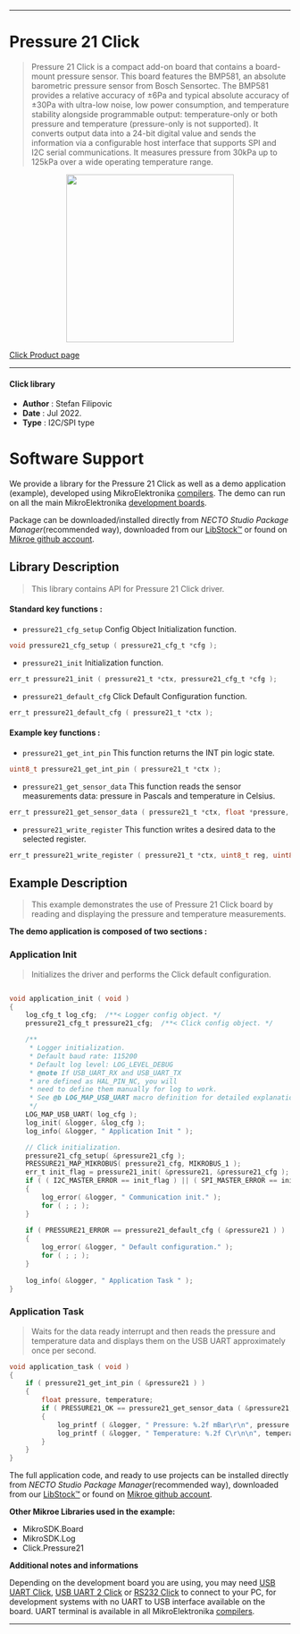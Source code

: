 
---
# Pressure 21 Click

> Pressure 21 Click is a compact add-on board that contains a board-mount pressure sensor. This board features the BMP581, an absolute barometric pressure sensor from Bosch Sensortec. The BMP581 provides a relative accuracy of ±6Pa and typical absolute accuracy of ±30Pa with ultra-low noise, low power consumption, and temperature stability alongside programmable output: temperature-only or both pressure and temperature (pressure-only is not supported). It converts output data into a 24-bit digital value and sends the information via a configurable host interface that supports SPI and I2C serial communications. It measures pressure from 30kPa up to 125kPa over a wide operating temperature range.

<p align="center">
  <img src="https://download.mikroe.com/images/click_for_ide/pressure21_click.png" height=300px>
</p>

[Click Product page](https://www.mikroe.com/pressure-21-click)

---


#### Click library

- **Author**        : Stefan Filipovic
- **Date**          : Jul 2022.
- **Type**          : I2C/SPI type


# Software Support

We provide a library for the Pressure 21 Click
as well as a demo application (example), developed using MikroElektronika
[compilers](https://www.mikroe.com/necto-studio).
The demo can run on all the main MikroElektronika [development boards](https://www.mikroe.com/development-boards).

Package can be downloaded/installed directly from *NECTO Studio Package Manager*(recommended way), downloaded from our [LibStock&trade;](https://libstock.mikroe.com) or found on [Mikroe github account](https://github.com/MikroElektronika/mikrosdk_click_v2/tree/master/clicks).

## Library Description

> This library contains API for Pressure 21 Click driver.

#### Standard key functions :

- `pressure21_cfg_setup` Config Object Initialization function.
```c
void pressure21_cfg_setup ( pressure21_cfg_t *cfg );
```

- `pressure21_init` Initialization function.
```c
err_t pressure21_init ( pressure21_t *ctx, pressure21_cfg_t *cfg );
```

- `pressure21_default_cfg` Click Default Configuration function.
```c
err_t pressure21_default_cfg ( pressure21_t *ctx );
```

#### Example key functions :

- `pressure21_get_int_pin` This function returns the INT pin logic state.
```c
uint8_t pressure21_get_int_pin ( pressure21_t *ctx );
```

- `pressure21_get_sensor_data` This function reads the sensor measurements data: pressure in Pascals and temperature in Celsius.
```c
err_t pressure21_get_sensor_data ( pressure21_t *ctx, float *pressure, float *temperature );
```

- `pressure21_write_register` This function writes a desired data to the selected register.
```c
err_t pressure21_write_register ( pressure21_t *ctx, uint8_t reg, uint8_t data_in );
```

## Example Description

> This example demonstrates the use of Pressure 21 Click board by reading and displaying the pressure and temperature measurements.

**The demo application is composed of two sections :**

### Application Init

> Initializes the driver and performs the Click default configuration.

```c

void application_init ( void )
{
    log_cfg_t log_cfg;  /**< Logger config object. */
    pressure21_cfg_t pressure21_cfg;  /**< Click config object. */

    /** 
     * Logger initialization.
     * Default baud rate: 115200
     * Default log level: LOG_LEVEL_DEBUG
     * @note If USB_UART_RX and USB_UART_TX 
     * are defined as HAL_PIN_NC, you will 
     * need to define them manually for log to work. 
     * See @b LOG_MAP_USB_UART macro definition for detailed explanation.
     */
    LOG_MAP_USB_UART( log_cfg );
    log_init( &logger, &log_cfg );
    log_info( &logger, " Application Init " );

    // Click initialization.
    pressure21_cfg_setup( &pressure21_cfg );
    PRESSURE21_MAP_MIKROBUS( pressure21_cfg, MIKROBUS_1 );
    err_t init_flag = pressure21_init( &pressure21, &pressure21_cfg );
    if ( ( I2C_MASTER_ERROR == init_flag ) || ( SPI_MASTER_ERROR == init_flag ) )
    {
        log_error( &logger, " Communication init." );
        for ( ; ; );
    }
    
    if ( PRESSURE21_ERROR == pressure21_default_cfg ( &pressure21 ) )
    {
        log_error( &logger, " Default configuration." );
        for ( ; ; );
    }
    
    log_info( &logger, " Application Task " );
}

```

### Application Task

> Waits for the data ready interrupt and then reads the pressure and temperature data and displays them on the USB UART approximately once per second.

```c
void application_task ( void )
{
    if ( pressure21_get_int_pin ( &pressure21 ) )
    {
        float pressure, temperature;
        if ( PRESSURE21_OK == pressure21_get_sensor_data ( &pressure21, &pressure, &temperature ) )
        {
            log_printf ( &logger, " Pressure: %.2f mBar\r\n", pressure * PRESSURE21_PA_TO_MBAR );
            log_printf ( &logger, " Temperature: %.2f C\r\n\n", temperature );
        }
    }
}
```

The full application code, and ready to use projects can be installed directly from *NECTO Studio Package Manager*(recommended way), downloaded from our [LibStock&trade;](https://libstock.mikroe.com) or found on [Mikroe github account](https://github.com/MikroElektronika/mikrosdk_click_v2/tree/master/clicks).

**Other Mikroe Libraries used in the example:**

- MikroSDK.Board
- MikroSDK.Log
- Click.Pressure21

**Additional notes and informations**

Depending on the development board you are using, you may need
[USB UART Click](https://www.mikroe.com/usb-uart-click),
[USB UART 2 Click](https://www.mikroe.com/usb-uart-2-click) or
[RS232 Click](https://www.mikroe.com/rs232-click) to connect to your PC, for
development systems with no UART to USB interface available on the board. UART
terminal is available in all MikroElektronika
[compilers](https://shop.mikroe.com/compilers).

---
